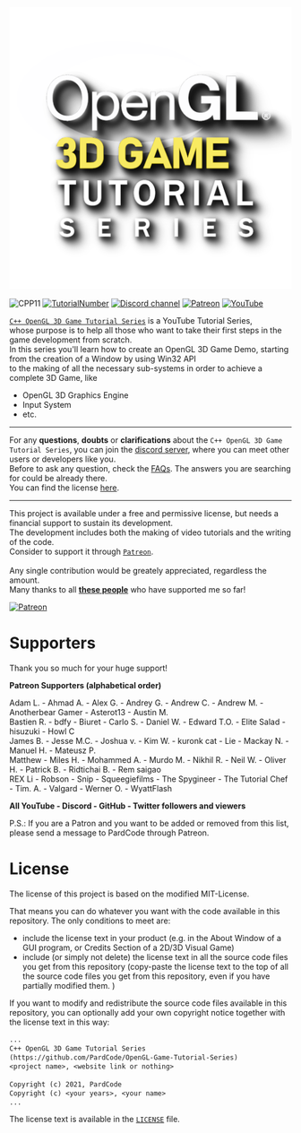![](Media/banner.png)

![CPP11](https://img.shields.io/badge/C++->=11-blue)
[![TutorialNumber](https://img.shields.io/badge/NumberOfTutorials-3-blue)]()
[![Discord channel](https://img.shields.io/discord/622797245368238082?logo=discord)](https://discord.gg/RymBzwKPyZ)
[![Patreon](https://img.shields.io/badge/Patreon-Donate-orange)](https://www.patreon.com/pardcode)
[![YouTube](https://img.shields.io/badge/YouTube-Subscribe-red)](https://www.youtube.com/channel/UCs1ssVSR49YItKE7DZ3-Jcw)

[`C++ OpenGL 3D Game Tutorial Series`](https://www.youtube.com/playlist?list=PLv8DnRaQOs5-TyYnF56YghOxQBNr1VVmF) is a YouTube Tutorial Series,</br>
whose purpose is to help all those who want to take their first steps in the game development from scratch.</br>
In this series you'll learn how to create an OpenGL 3D Game Demo, starting from the creation of a Window by using Win32 API</br>
to the making of all the necessary sub-systems in order to achieve a complete 3D Game, like</br>

- OpenGL 3D Graphics Engine</br>
- Input System
- etc.


---

For any **questions**, **doubts** or **clarifications** about the `C++ OpenGL 3D Game Tutorial Series`, you can join
the [discord server](https://discord.gg/RymBzwKPyZ), where you can meet other users or developers like you.<br/>
Before to ask any question, check the [FAQs](https://github.com/PardCode/OpenGL-3D-Game-Tutorial-Series/wiki/Frequently-Asked-Questions).
The answers you are searching for could be already there.<br/>
You can find the license [here](#license).

---

This project is available under a free and permissive license, but needs a financial support to sustain its development.<br/> 
The development includes both the making of video tutorials and the writing of the code.<br/> 
Consider to support it through [`Patreon`](https://www.patreon.com/pardcode).<br/>  
Any single contribution would be greately appreciated, regardless the amount.<br/>
Many thanks to all [**these people**](#supporters) who have supported me so far! <br/>
  
[![Patreon](https://img.shields.io/badge/Patreon-Donate-orange)](https://www.patreon.com/pardcode)  


# Supporters

Thank you so much for your huge support!

**Patreon Supporters (alphabetical order)**  

Adam L. - Ahmad A. - Alex G. - Andrey G. - Andrew C. - Andrew M. - Anotherbear Gamer - Asterot13 - Austin M.<br/>
Bastien R. - bdfy - Biuret - Carlo S. - Daniel W. - Edward T.O. - Elite Salad - hisuzuki - Howl C<br/>
James B. - Jesse M.C. - Joshua v. - Kim W. - kuronk cat - Lie - Mackay N. - Manuel H. - Mateusz P.<br/>
Matthew - Miles H. - Mohammed A. - Murdo M. - Nikhil R. - Neil W. - Oliver H. - Patrick B. - Ridtichai B. - Rem saigao<br/>
REX Li - Robson - Snip - Squeegiefilms - The Spygineer - The Tutorial Chef - Tim. A. - Valgard - Werner O. - WyattFlash<br/>

**All YouTube - Discord - GitHub - Twitter followers and viewers**  

P.S.: If you are a Patron and you want to be added or removed from this list,
please send a message to PardCode through Patreon.

# License

The license of this project is based on the modified MIT-License.

That means you can do whatever you want with the code available in this repository. 
The only conditions to meet are:

- include the license text in your product (e.g. in the About Window of a GUI program, or Credits Section of a 2D/3D Visual Game)
- include (or simply not delete) the license text in all the source code files you get from this repository (copy-paste the license text to the top of all the source code files you get from this repository, even if you have partially modified them. )


If you want to modify and redistribute the source code files available in this repository, you can optionally add your own copyright notice together with the license text in this way:

```
...
C++ OpenGL 3D Game Tutorial Series (https://github.com/PardCode/OpenGL-Game-Tutorial-Series)
<project name>, <website link or nothing>
  
Copyright (c) 2021, PardCode
Copyright (c) <your years>, <your name>  
...
```

The license text is available in the [`LICENSE`](https://github.com/PardCode/OpenGL-3D-Game-Tutorial-Series/blob/tutorials/LICENSE) file.

